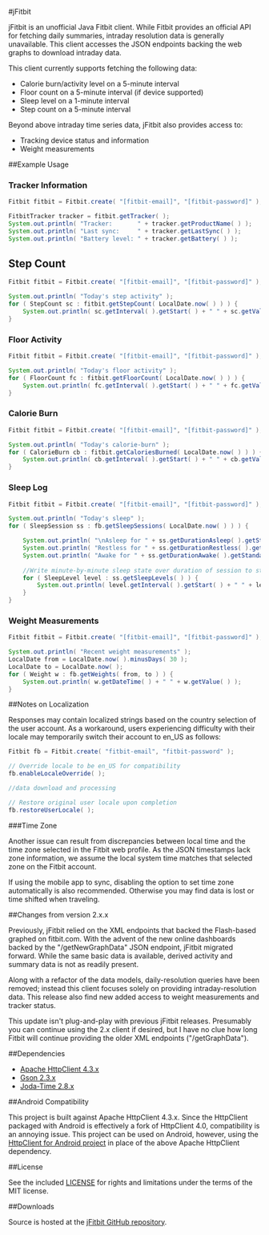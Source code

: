 #jFitbit

jFitbit is an unofficial Java Fitbit client. While Fitbit provides an official API for fetching daily summaries,
intraday resolution data is generally unavailable. This client accesses the JSON endpoints backing
the web graphs to download intraday data.

This client currently supports fetching the following data:

 * Calorie burn/activity level on a 5-minute interval
 * Floor count on a 5-minute interval (if device supported)
 * Sleep level on a 1-minute interval
 * Step count on a 5-minute interval
 
Beyond above intraday time series data, jFitbit also provides access to:

  * Tracking device status and information
  * Weight measurements

##Example Usage

### Tracker Information

```java
Fitbit fitbit = Fitbit.create( "[fitbit-email]", "[fitbit-password]" );

FitbitTracker tracker = fitbit.getTracker( );
System.out.println( "Tracker:       " + tracker.getProductName( ) );
System.out.println( "Last sync:     " + tracker.getLastSync( ) );
System.out.println( "Battery level: " + tracker.getBattery( ) );
```

## Step Count

```java
Fitbit fitbit = Fitbit.create( "[fitbit-email]", "[fitbit-password]" );

System.out.println( "Today's step activity" );
for ( StepCount sc : fitbit.getStepCount( LocalDate.now( ) ) ) {
    System.out.println( sc.getInterval( ).getStart( ) + " " + sc.getValue( ) );
}
```


### Floor Activity

```java
Fitbit fitbit = Fitbit.create( "[fitbit-email]", "[fitbit-password]" );

System.out.println( "Today's floor activity" );
for ( FloorCount fc : fitbit.getFloorCount( LocalDate.now( ) ) ) {
    System.out.println( fc.getInterval( ).getStart( ) + " " + fc.getValue( ) );
}
```

### Calorie Burn

```java
Fitbit fitbit = Fitbit.create( "[fitbit-email]", "[fitbit-password]" );

System.out.println( "Today's calorie-burn" );
for ( CalorieBurn cb : fitbit.getCaloriesBurned( LocalDate.now( ) ) ) {
    System.out.println( cb.getInterval( ).getStart( ) + " " + cb.getValue( ) + "\t" + cb.getActivityLevel( ) );
}
```

### Sleep Log

```java
Fitbit fitbit = Fitbit.create( "[fitbit-email]", "[fitbit-password]" );

System.out.println( "Today's sleep" );
for ( SleepSession ss : fb.getSleepSessions( LocalDate.now( ) ) ) {

    System.out.println( "\nAsleep for " + ss.getDurationAsleep( ).getStandardMinutes( ) + " minutes" );
    System.out.println( "Restless for " + ss.getDurationRestless( ).getStandardMinutes( ) + " minutes" );
    System.out.println( "Awake for " + ss.getDurationAwake( ).getStandardMinutes( ) + " minutes" );
    
    //Write minute-by-minute sleep state over duration of session to stdout
    for ( SleepLevel level : ss.getSleepLevels( ) ) {
        System.out.println( level.getInterval( ).getStart( ) + " " + level.getValue( ) );
    }
}
```

### Weight Measurements

```java
Fitbit fitbit = Fitbit.create( "[fitbit-email]", "[fitbit-password]" );

System.out.println( "Recent weight measurements" );
LocalDate from = LocalDate.now( ).minusDays( 30 );
LocalDate to = LocalDate.now( );
for ( Weight w : fb.getWeights( from, to ) ) {
    System.out.println( w.getDateTime( ) + " " + w.getValue( ) );
}

```

##Notes on Localization

Responses may contain localized strings based on the country selection of the user account.
As a workaround, users experiencing difficulty with their locale may temporarily switch their account to
en_US as follows:

```java
Fitbit fb = Fitbit.create( "fitbit-email", "fitbit-password" );

// Override locale to be en_US for compatibility
fb.enableLocaleOverride( );

//data download and processing

// Restore original user locale upon completion
fb.restoreUserLocale( );
```

###Time Zone

Another issue can result from discrepancies between local time and the time zone selected
in the Fitbit web profile. As the JSON timestamps lack zone information, we assume the local system time matches
that selected zone on the Fitbit account.

If using the mobile app to sync, disabling the option to set time zone automatically is also recommended.
Otherwise you may find data is lost or time shifted when traveling.

##Changes from version 2.x.x

Previously, jFitbit relied on the XML endpoints that backed the Flash-based graphed on fitbit.com. With
the advent of the new online dashboards backed by the "/getNewGraphData" JSON endpoint, jFitbit migrated forward. While the
same basic data is available, derived activity and summary data is not as readily present.

Along with a refactor of the data models, daily-resolution queries have been removed; instead this client focuses solely
on providing intraday-resolution data. This release also find new added access to weight measurements and tracker status.

This update isn't plug-and-play with previous jFitbit releases. Presumably you can continue using the 2.x client
if desired, but I have no clue how long Fitbit will continue providing the older XML endpoints ("/getGraphData").

##Dependencies

 * [Apache HttpClient 4.3.x](http://hc.apache.org/)
 * [Gson 2.3.x](https://github.com/google/gson)
 * [Joda-Time 2.8.x](http://www.joda.org/joda-time/)

##Android Compatibility

This project is built against Apache HttpClient 4.3.x. Since the HttpClient packaged with Android is effectively a
fork of HttpClient 4.0, compatibility is an annoying issue. This project can be used on Android, however, using the
[HttpClient for Android project](https://hc.apache.org/httpcomponents-client-4.3.x/android-port.html) in place of
the above Apache HttpClient dependency.

##License

See the included [LICENSE](LICENSE.md) for rights and limitations under the terms of the MIT license.

##Downloads

Source is hosted at the [jFitbit GitHub repository](https://github.com/claygregory/jfitbit).
